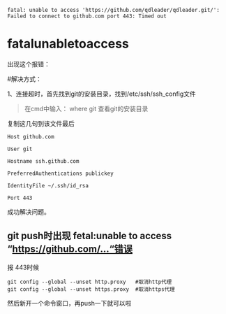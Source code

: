 ```
fatal: unable to access 'https://github.com/qdleader/qdleader.git/': Failed to connect to github.com port 443: Timed out

```
# fatalunabletoaccess

出现这个报错：


#解决方式：

1、连接超时，首先找到git的安装目录，找到/etc/ssh/ssh_config文件

>在cmd中输入：   where git        查看git的安装目录

复制这几句到该文件最后

```
Host github.com

User git

Hostname ssh.github.com

PreferredAuthentications publickey

IdentityFile ~/.ssh/id_rsa

Port 443
```

成功解决问题。



## git push时出现 fetal:unable to access “https://github.com/...“错误

报 443时候

```
git config --global --unset http.proxy   #取消http代理
git config --global --unset https.proxy  #取消https代理

```

然后新开一个命令窗口，再push一下就可以啦
